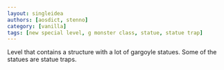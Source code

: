 ```yaml
---
layout: singleidea
authors: [aosdict, stenno]
category: [vanilla]
tags: [new special level, g monster class, statue, statue trap]
---
```

Level that contains a structure with a lot of gargoyle statues. Some of the statues are statue traps.
